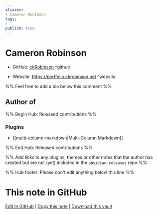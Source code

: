 ```yaml
---
aliases:
- Cameron Robinson
tags:
- 
publish: true
---
```


# Cameron Robinson

- GitHub: [ckRobinson](https://github.com/ckRobinson/) ^github
<!-- - Discord: `@` ^discord-->
- Website: <https://portfolio.ckrobinson.net> ^website
<!-- - [[Publish sites|Publish site]]: ^publish-->

%% Feel free to add a bio below this comment %%


## Author of

%% Begin Hub: Released contributions %%
### Plugins
- [[multi-column-markdown|Multi-Column Markdown]]

%% End Hub: Released contributions %%

%% Add links to any plugins, themes or other notes that the author has created but are not (yet) included in the `obsidian-releases` repo %%

<!--
### Unlisted plugins
-->

<!--
### Others

- 
-->

<!--
## Sponsor this author

- [[GitHub sponsors]]: [Sponsor @ckRobinson on GitHub Sponsors](https://github.com/sponsors/ckRobinson) ^github-sponsor
- [[Buy me a coffee]]: ^buy-me-a-coffee
- [[PayPal]]: ^paypal
- [[Patreon]]: ^patreon

-->

<!--
## Follow this author

- [[YouTube Channels|On YouTube]]: ^youtube
- Twitter: ^twitter
- ...
-->

%% Hub footer: Please don't edit anything below this line %%

# This note in GitHub

<span class="git-footer">[Edit In GitHub](https://github.dev/obsidian-community/obsidian-hub/blob/main/01%20-%20Community/People/ckRobinson.md "git-hub-edit-note") | [Copy this note](https://raw.githubusercontent.com/obsidian-community/obsidian-hub/main/01%20-%20Community/People/ckRobinson.md "git-hub-copy-note") | [Download this vault](https://github.com/obsidian-community/obsidian-hub/archive/refs/heads/main.zip "git-hub-download-vault") </span>
